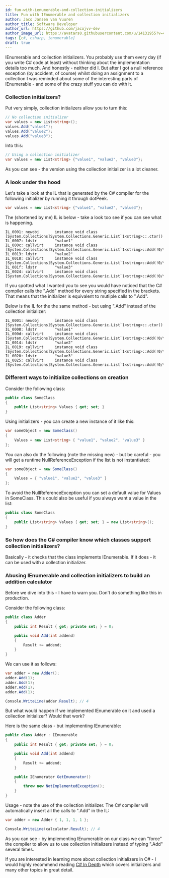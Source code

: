 ```yaml
---
id: fun-with-ienumerable-and-collection-initializers
title: Fun with IEnumerable and collection initializers
author: Jaco Jansen van Vuuren
author_title: Software Developer
author_url: https://github.com/jacojvv-dev
author_image_url: https://avatars0.githubusercontent.com/u/14131955?v=4
tags: [c#, csharp, ienumerable]
draft: true
---
```


IEnumerable and collection initializers. You probably use them every day (if you write C# code at least) without thinking about the implementation details too much. And honestly - neither did I. But after I got a null reference exception (by accident, of course) whilst doing an assignment to a collection I was reminded about some of the interesting parts of IEnumerable - and some of the crazy stuff you can do with it.

<!--truncate-->

### Collection initializers?

Put very simply, collection initializers allow you to turn this:

```csharp
// No collection initializer
var values = new List<string>();
values.Add("value1");
values.Add("value2");
values.Add("value3");
```

Into this:

```csharp
// Using a collection initializer
var values = new List<string> {"value1", "value2", "value3"};
```

As you can see - the version using the collection initializer is a lot cleaner.

### A look under the hood

Let's take a look at the IL that is generated by the C# compiler for the following initializer by running it through dotPeek.

```cs
var values = new List<string> {"value1", "value2", "value3"};
```

The (shortened by me) IL is below - take a look too see if you can see what is happening.

```
IL_0001: newobj       instance void class [System.Collections]System.Collections.Generic.List`1<string>::.ctor()
IL_0007: ldstr        "value1"
IL_000c: callvirt     instance void class [System.Collections]System.Collections.Generic.List`1<string>::Add(!0/*string*/)
IL_0013: ldstr        "value2"
IL_0018: callvirt     instance void class [System.Collections]System.Collections.Generic.List`1<string>::Add(!0/*string*/)
IL_001f: ldstr        "value3"
IL_0024: callvirt     instance void class [System.Collections]System.Collections.Generic.List`1<string>::Add(!0/*string*/)
```

If you spotted what I wanted you to see you would have noticed that the C# compiler calls the ".Add" method for every string specified in the brackets. That means that the initializer is equivalent to mutliple calls to ".Add".

Below is the IL for the the same method - but using ".Add" instead of the collection initializer:

```
IL_0001: newobj       instance void class [System.Collections]System.Collections.Generic.List`1<string>::.ctor()
IL_0008: ldstr        "value1"
IL_000d: callvirt     instance void class [System.Collections]System.Collections.Generic.List`1<string>::Add(!0/*string*/)
IL_0014: ldstr        "value2"
IL_0019: callvirt     instance void class [System.Collections]System.Collections.Generic.List`1<string>::Add(!0/*string*/)
IL_0020: ldstr        "value3"
IL_0025: callvirt     instance void class [System.Collections]System.Collections.Generic.List`1<string>::Add(!0/*string*/)
```

### Different ways to initialize collections on creation

Consider the following class:

```cs
public class SomeClass
{
    public List<string> Values { get; set; }
}
```

Using initializers - you can create a new instance of it like this:

```cs
var someObject = new SomeClass()
{
    Values = new List<string> { "value1", "value2", "value3" }
};
```

You can also do the following (note the missing new) - but be careful - you will get a runtime NullReferenceException if the list is not instantiated:

```cs
var someObject = new SomeClass()
{
    Values = { "value1", "value2", "value3" }
};
```

To avoid the NullReferenceException you can set a default value for Values in SomeClass. This could also be useful if you always want a value in the list:

```cs
public class SomeClass
{
    public List<string> Values { get; set; } = new List<string>();
}
```

### So how does the C# compiler know which classes support collection initializers?

Basically - it checks that the class implements IEnumerable. If it does - it can be used with a collection initializer.

### Abusing IEnumerable and collection initializers to build an addition calculator

Before we dive into this - I have to warn you. Don't do something like this in production.

Consider the following class:

```cs
public class Adder
{
    public int Result { get; private set; } = 0;

    public void Add(int addend)
    {
        Result += addend;
    }
}
```

We can use it as follows:

```cs
var adder = new Adder();
adder.Add(1);
adder.Add(1);
adder.Add(1);
adder.Add(1);

Console.WriteLine(adder.Result); // 4
```

But what would happen if we implemented IEnumerable on it and used a collection initializer? Would that work?

Here is the same class - but implementing IEnumerable:

```cs
public class Adder : IEnumerable
{
    public int Result { get; private set; } = 0;

    public void Add(int addend)
    {
        Result += addend;
    }

    public IEnumerator GetEnumerator()
    {
        throw new NotImplementedException();
    }
}
```

Usage - note the use of the collection initializer. The C# compiler will automatically insert all the calls to ".Add" in the IL:

```cs
var adder = new Adder { 1, 1, 1, 1 };

Console.WriteLine(calculator.Result); // 4
```

As you can see - by implementing IEnumerable on our class we can "force" the compiler to allow us to use collection initializers instead of typing ".Add" several times.

If you are interested in learning more about collection initializers in C# - I would highly recommend reading [C# In Depth](https://csharpindepth.com/) which covers initializers and many other topics in great detail.
